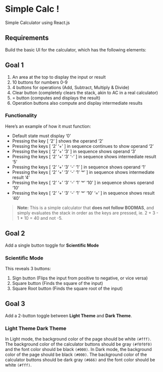# Simple Calc !

Simple Calculator using React.js

## Requirements

Build the basic UI for the calculator, which has the following elements:

## Goal 1

1. An area at the top to display the input or result
2. 10 buttons for numbers 0-9
3. 4 buttons for operations (Add, Subtract, Multiply & Divide)
4. Clear button (completely clears the stack, akin to AC in a real calculator)
5. = button (computes and displays the result)
6. Operation buttons also compute and display intermediate results

### Functionality

Here’s an example of how it must function:

- Default state must display ‘0’
- Pressing the key [ ‘2’ ] shows the operand ‘2’
- Pressing the keys [ ‘2’ ‘+’ ] in sequence continues to show operand ‘2’
- Pressing the keys [ ‘2’ ‘+’ ‘3’ ] in sequence shows operand ‘3’
- Pressing the keys [ ‘2’ ‘+’ ‘3’ ‘-’ ] in sequence shows intermediate result ‘5’
- Pressing the keys [ ‘2’ ‘+’ ‘3’ ‘-’ ‘1’ ] in sequence shows operand ‘1’
- Pressing the keys [ ‘2’ ‘+’ ‘3’ ‘-’ ‘1’ ‘*’ ] in sequence shows intermediate result ‘4’
- Pressing the keys [ ‘2’ ‘+’ ‘3’ ‘-’ ‘1’ ‘*’ ‘10’ ] in sequence shows operand ‘10’
- Pressing the keys [ ‘2’ ‘+’ ‘3’ ‘-’ ‘1’ ‘*’ ‘10’ ‘=’ ] in sequence shows result ‘40’

> **Note:** This is a simple calculator that **does not follow BODMAS**, and
> simply evaluates the stack in order as the keys are pressed,
> ie. 2 + 3 - 1 \* 10 = 40 and not -5.

## Goal 2

Add a single button toggle for **Scientific Mode**

### Scientific Mode

This reveals 3 buttons:

1. Sign button (Flips the input from positive to negative, or vice versa)
2. Square button (Finds the square of the input)
3. Square Root button (Finds the square root of the input)

## Goal 3

Add a 2-button toggle between **Light Theme** and **Dark Theme**.

### Light Theme Dark Theme

In Light mode, the background color of the page should be white `(#fff)`. The background color of the calculator buttons should be gray `(#f0f0f0)` and the font color should be black `(#000)`.
In Dark mode, the background color of the page should be black `(#000)`. The background color
of the calculator buttons should be dark gray `(#666)` and the font color should be white `(#fff)`.
